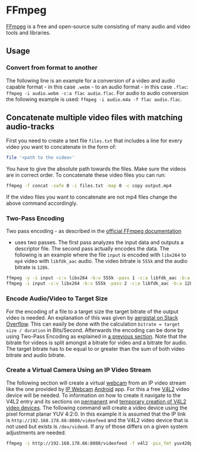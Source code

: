 # FFmpeg

[FFmpeg](https://www.ffmpeg.org) is a free and open-source suite consisting of
many audio and video tools and libraries.

## Usage

### Convert from format to another

The following line is an example for a conversion of a video and audio capable
format - in this case `.webm` - to an audio format - in this case `.flac`:
`ffmpeg -i audio.webm -c:a flac audio.flac`.
For audio to audio conversion the following example is used:
`ffmpeg -i audio.m4a -f flac audio.flac`.

## Concatenate multiple video files with matching audio-tracks

First you need to create a text file `files.txt` that includes a line for every
video you want to concatenate in the form of:

```sh
file '<path to the video>'
```

You have to give the absolute path towards the files.
Make sure the videos are in correct order.
To concatenate these video files you can run:

```sh
ffmpeg -f concat -safe 0 -i files.txt -map 0 -c copy output.mp4
```

If the video files you want to concatenate are not mp4 files change the above
command accordingly.

### Two-Pass Encoding

Two pass encoding - as described in the
[official FFmpeg documentation](https://trac.ffmpeg.org/wiki/Encode/H.264#twopass)
- uses two passes.
The first pass analyzes the input data and outputs a descriptor file.
The second pass actually encodes the data.
The following is an example where the file `input` is encoded with `libx264` to
`mp4` video with `libfdk_aac` audio.
The video bitrate is `555k` and the audio bitrate is `128k`.

```sh
ffmpeg -y -i input -c:v libx264 -b:v 555k -pass 1 -c:a libfdk_aac -b:a 128k -f mp4 /dev/null && \
ffmpeg -i input -c:v libx264 -b:v 555k -pass 2 -c:a libfdk_aac -b:a 128k output.mp4
```

### Encode Audio/Video to Target Size

For the encoding of a file to a target size the target bitrate of the output
video is needed.
An explanation of this was given by
[aergistal on Stack Overflow](https://stackoverflow.com/questions/29082422/ffmpeg-video-compression-specific-file-size).
This can easily be done with the calculation `bitrate = target size / duration`
in Bits/Second.
Afterwards the encoding can be done by using Two-Pass Encoding as explained in
[a previous section](#two-pass-encoding).
Note that the bitrate for videos is split amongst a bitrate for video and a
bitrate for audio.
The target bitrate has to be equal to or greater than the sum of both video
bitrate and audio bitrate.

### Create a Virtual Camera Using an IP Video Stream

The following section will create a virtual [webcam](/wiki/webcams.md) from an IP video stream like
the one provided by [IP Webcam](/wiki/android/ip_webcam.md) [Android](/wiki/android.md) app.
For this a free [V4L2](/wiki/linux/v4l2.md) video device will be needed.
To information on how to create it navigate to the V4L2 entry and its sections on
[permanent](/wiki/linux/v4l2.md#create-permanent-v4l2-devices) and
[temporary creation of V4L2 video devices](/wiki/linux/v4l2.md#create-temporary-v4l2-devices).
The following command will create a video device  using the pixel format planar YUV 4:2:0.
In this example it is assumed that the IP link is `http://192.168.178.66:8080/videofeed` and the
V4L2 video device that is not used but exists is `/dev/video8`.
If any of those differs on a given system adjustments are needed.

```sh
ffmpeg -i http://192.168.178.66:8080/videofeed -f v4l2 -pix_fmt yuv420p /dev/video8
```
